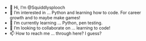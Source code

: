 - 👋 Hi, I’m @Squiddlysplooch
- 👀 I’m interested in ... Python and learning how to code. For career growth and to maybe make games!
- 🌱 I’m currently learning ... Python, pen testing.
- 💞️ I’m looking to collaborate on ... learning to code!
- 📫 How to reach me ... through here? I guess?

<!---
Squiddlysplooch/Squiddlysplooch is a ✨ special ✨ repository because its `README.md` (this file) appears on your GitHub profile.
You can click the Preview link to take a look at your changes.
--->

